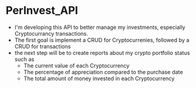 # PerInvest_API

- I'm developing this API to better manage my investments, especially Cryptocurrancy transactions.
- The first goal is implement a CRUD for Cryptocurrenies, followed by a CRUD for transactions
- the next step will be to create reports about my crypto portfolio status such as
    - The current value of each Cryptocurrency
    - The percentage of appreciation compared to the purchase date
    - The total amount of money invested in each Cryptocurrency
